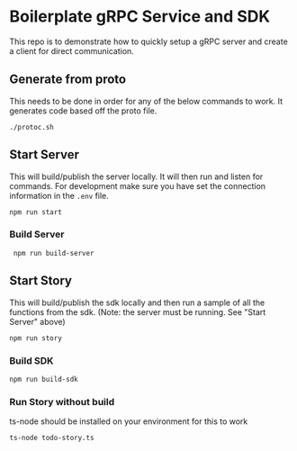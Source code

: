 # Boilerplate gRPC Service and SDK
This repo is to demonstrate how to quickly setup a gRPC server and create a client for direct communication. 

## Generate from proto
This needs to be done in order for any of the below commands to work. It generates code based off the proto file.
```
./protoc.sh
```

## Start Server
This will build/publish the server locally. It will then run and listen for commands. For development make sure you have set the connection information in the `.env` file.
```
npm run start
```

### Build Server
```
 npm run build-server
```

## Start Story
This will build/publish the sdk locally and then run a sample of all the functions from the sdk. (Note: the server must be running. See "Start Server" above)
```
npm run story
```

### Build SDK
```
npm run build-sdk
```

### Run Story without build
ts-node should be installed on your environment for this to work
```
ts-node todo-story.ts
```

